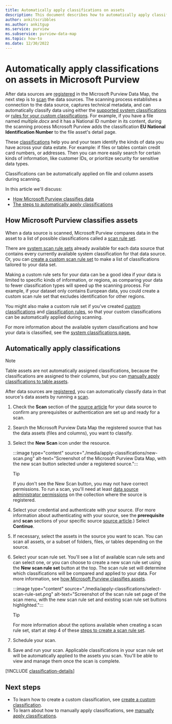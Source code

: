 ```yaml
---
title: Automatically apply classifications on assets
description: This document describes how to automatically apply classifications on assets.
author: ankitscribbles
ms.author: ankitgup
ms.service: purview
ms.subservice: purview-data-map
ms.topic: how-to
ms.date: 12/30/2022
---
```

# Automatically apply classifications on assets in Microsoft Purview

After data sources are [registered](manage-data-sources.md#register-a-new-source) in the Microsoft Purview Data Map, the next step is to [scan](concept-scans-and-ingestion.md) the data sources. The scanning process establishes a connection to the data source, captures technical metadata, and can automatically classify data using either the [supported system classifications](supported-classifications.md) or [rules for your custom classifications](create-a-custom-classification-and-classification-rule.md#custom-classification-rules). For example, if you have a file named *multiple.docx* and it has a National ID number in its content, during the scanning process Microsoft Purview adds the classification **EU National Identification Number** to the file asset's detail page.

These [classifications](concept-classification.md) help you and your team identify the kinds of data you have across your data estate. For example: if files or tables contain credit card numbers, or addresses. Then you can more easily search for certain kinds of information, like customer IDs, or prioritize security for sensitive data types.

Classifications can be automatically applied on file and column assets during scanning.

In this article we'll discuss:

- [How Microsoft Purview classifies data](#how-microsoft-purview-classifies-assets)
- [The steps to automatically apply classifications](#automatically-apply-classifications)

## How Microsoft Purview classifies assets

When a data source is scanned, Microsoft Purview compares data in the asset to a list of possible classifications called a [scan rule set](create-a-scan-rule-set.md).

There are [system scan rule sets](create-a-scan-rule-set.md#system-scan-rule-sets) already available for each data source that contains every currently available system classification for that data source. Or, you can [create a custom scan rule set](create-a-scan-rule-set.md) to make a list of classifications tailored to your data set.

Making a custom rule sets for your data can be a good idea if your data is limited to specific kinds of information, or regions, as comparing your data to fewer classification types will speed up the scanning process. For example, if your dataset only contains European data, you could create a custom scan rule set that excludes identification for other regions.

You might also make a custom rule set if you've created [custom classifications](create-a-custom-classification-and-classification-rule.md#steps-to-create-a-custom-classification) and [classification rules](create-a-custom-classification-and-classification-rule.md#custom-classification-rules), so that your custom classifications can be automatically applied during scanning.

For more information about the available system classifications and how your data is classified, see the [system classifications page.](supported-classifications.md)

## Automatically apply classifications

>[!NOTE]
>Table assets are not automatically assigned classifications, because the classifications are assigned to their columns, but you can [manually apply classifications to table assets](manually-apply-classifications.md#manually-apply-classification-to-a-table-asset).

After data sources are [registered](manage-data-sources.md#register-a-new-source), you can automatically classify data in that source's data assets by running a [scan](concept-scans-and-ingestion.md).

1. Check the **Scan** section of the [source article](microsoft-purview-connector-overview.md) for your data source to confirm any prerequisites or authentication are set up and ready for a scan.

1. Search the Microsoft Purview Data Map the registered source that has the data assets (files and columns), you want to classify.

1. Select the **New Scan** icon under the resource.

    :::image type="content" source="./media/apply-classifications/new-scan.png" alt-text="Screenshot of the Microsoft Purview Data Map, with the new scan button selected under a registered source.":::

    >[!TIP]
    >If you don't see the New Scan button, you may not have correct permissions. To run a scan, you'll need at least [data source administrator permissions](catalog-permissions.md) on the collection where the source is registered.

1. Select your credential and authenticate with your source. (For more information about authenticating with your source, see the **prerequisite** and **scan** sections of your specific source [source article](microsoft-purview-connector-overview.md).) Select **Continue**.

1. If necessary, select the assets in the source you want to scan. You can scan all assets, or a subset of folders, files, or tables depending on the source.

1. Select your scan rule set. You'll see a list of available scan rule sets and can select one, or you can choose to create a new scan rule set using the **New scan rule set** button at the top. The scan rule set will determine which classifications will be compared and applied to your data. For more information, see [how Microsoft Purview classifies assets](#how-microsoft-purview-classifies-assets).

    :::image type="content" source="./media/apply-classifications/select-scan-rule-set.png" alt-text="Screenshot of the scan rule set page of the scan menu, with the new scan rule set and existing scan rule set buttons highlighted.":::

    >[!TIP]
    >For more information about the options available when creating a scan rule set, start at step 4 of these [steps to create a scan rule set](create-a-scan-rule-set.md#steps-to-create-a-scan-rule-set).

1. Schedule your scan.

1. Save and run your scan. Applicable classifications in your scan rule set will be automatically applied to the assets you scan. You'll be able to view and manage them once the scan is complete.

[!INCLUDE [classification-details](includes/classification-details.md)]

## Next steps

- To learn how to create a custom classification, see [create a custom classification](create-a-custom-classification-and-classification-rule.md).
- To learn about how to manually apply classifications, see [manually apply classifications](manually-apply-classifications.md).